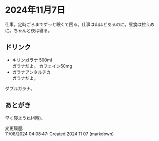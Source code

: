 # 2024年11月7日

仕事。定時ごろまでずっと眠くて困る。仕事は山ほどあるのに。昼食は控えめに。ちゃんと夜は寝る。

## ドリンク

- キリンガラナ 500ml  
ガラナだよ。
カフェイン50mg
- ガラナアンタルチカ  
ガラナだよ。

ダブルガラナ。

## あとがき

早く寝ようね(4時)。

変更履歴:  
11/08/2024 04:08:47: Created 2024 11 07 (markdown)  
